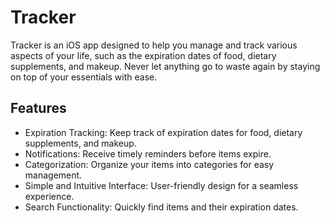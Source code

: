 #  Tracker

Tracker is an iOS app designed to help you manage and track various aspects of your life, such as the expiration dates of food, dietary supplements, and makeup. Never let anything go to waste again by staying on top of your essentials with ease.

## Features
- Expiration Tracking: Keep track of expiration dates for food, dietary supplements, and makeup.
- Notifications: Receive timely reminders before items expire.
- Categorization: Organize your items into categories for easy management.
- Simple and Intuitive Interface: User-friendly design for a seamless experience.
- Search Functionality: Quickly find items and their expiration dates.
